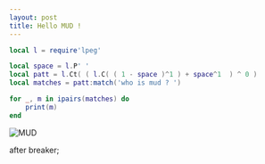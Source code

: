 ```yaml
---
layout: post
title: Hello MUD !
---
```

```lua
local l = require'lpeg'

local space = l.P' '
local patt = l.Ct( ( l.C( ( 1 - space )^1 ) + space^1  ) ^ 0 )
local matches = patt:match('who is mud ? ')

for _, m in ipairs(matches) do
    print(m)
end

```

![MUD](https://unsplash.it/600/400/?random)


after breaker;
